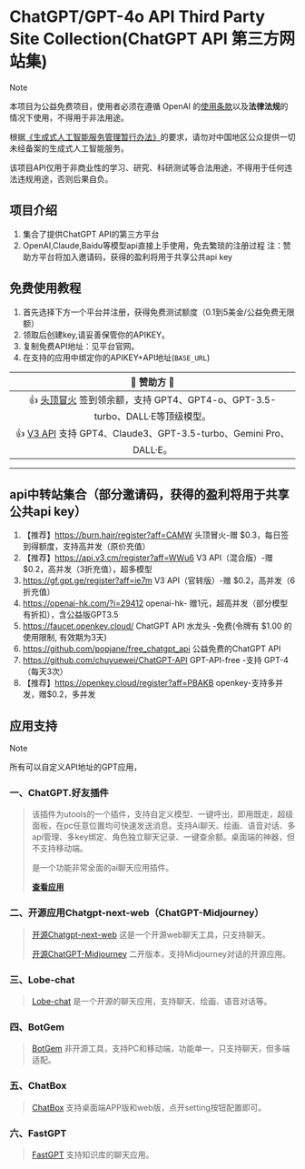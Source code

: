 # ChatGPT/GPT-4o API Third Party Site Collection(ChatGPT API 第三方网站集)
> [!NOTE]
> 本项目为公益免费项目，使用者必须在遵循 OpenAI 的[使用条款](https://openai.com/policies/terms-of-use)以及**法律法规**的情况下使用，不得用于非法用途。
> 
> 根据[《生成式人工智能服务管理暂行办法》](http://www.cac.gov.cn/2023-07/13/c_1690898327029107.htm)的要求，请勿对中国地区公众提供一切未经备案的生成式人工智能服务。
> 
> 该项目API仅用于非商业性的学习、研究、科研测试等合法用途，不得用于任何违法违规用途，否则后果自负。




## 项目介绍
1. 集合了提供ChatGPT API的第三方平台
2. OpenAI,Claude,Baidu等模型api直接上手使用，免去繁琐的注册过程
   注：赞助方平台将加入邀请码，获得的盈利将用于共享公共api key

## 免费使用教程

1. 首先选择下方一个平台并注册，获得免费测试额度（0.1到5美金/公益免费无限额）
2. 领取后创建key,请妥善保管你的APIKEY。
3. 复制免费API地址：见平台官网。
4. 在支持的应用中绑定你的APIKEY+API地址(`BASE_URL`)


|                                            🌹 赞助方 🌹                                             |
  |:------------------------------------------------------------------------------------------------:|
| 👍 [头顶冒火](https://burn.hair/register?aff=CAMW) 签到领余额，支持 GPT4、GPT4-o、GPT-3.5-turbo、DALL·E等顶级模型。 |
| 👍 [V3 API](https://api.v3.cm/register?aff=WWu6) 支持 GPT4、Claude3、GPT-3.5-turbo、Gemini Pro、DALL·E。 |


---
## api中转站集合（部分邀请码，获得的盈利将用于共享公共api key）
1.  【推荐】https://burn.hair/register?aff=CAMW 头顶冒火-赠 $0.3，每日签到得额度，支持高并发（原价充值）
2. 【推荐】https://api.v3.cm/register?aff=WWu6  V3 API（混合版）-赠 $0.2，高并发（3折充值），超多模型
3.   https://gf.gpt.ge/register?aff=ie7m    V3 API（官转版）-赠 $0.2，高并发（6折充值）
4.   https://openai-hk.com/?i=29412      openai-hk- 赠1元，超高并发（部分模型有折扣），含公益版GPT3.5
5.   https://faucet.openkey.cloud/     ChatGPT API 水龙头 -免费(令牌有 $1.00 的使用限制, 有效期为3天)
6.   https://github.com/popjane/free_chatgpt_api   公益免费的ChatGPT API
7.   https://github.com/chuyuewei/ChatGPT-API   GPT-API-free  -支持 GPT-4（每天3次）
8.   【推荐】https://openkey.cloud/register?aff=PBAKB    openkey-支持多并发，赠$0.2，多并发
   


## 应用支持

> [!NOTE]
> 所有可以自定义API地址的GPT应用，


### 一、ChatGPT.好友插件

> 该插件为utools的一个插件，支持自定义模型、一键呼出，即用既走，超级面板，在pc任意位置均可快速发送消息。支持Ai聊天、绘画、语音对话、多api管理、多key绑定、角色独立聊天记录、一键查余额。桌面端的神器，但不支持移动端。
>
> 是一个功能非常全面的ai聊天应用插件。
> 
> [ **查看应用**](https://u.tools/plugins/detail/ChatGPT.%E5%A5%BD%E5%8F%8B/)



### 二、开源应用Chatgpt-next-web（ChatGPT-Midjourney）

> [开源Chatgpt-next-web](https://github.com/ChatGPTNextWeb/ChatGPT-Next-Web) 这是一个开源web聊天工具，只支持聊天。
> 
> [开源ChatGPT-Midjourney](https://github.com/Licoy/ChatGPT-Midjourney) 二开版本，支持Midjourney对话的开源应用。



### 三、Lobe-chat

> [Lobe-chat](https://github.com/lobehub/lobe-chat) 是一个开源的聊天应用，支持聊天、绘画、语音对话等。


### 四、BotGem

> [BotGem](https://botgem.com/) 非开源工具，支持PC和移动端，功能单一，只支持聊天，但多端适配。

### 五、ChatBox

> [ChatBox](https://github.com/Bin-Huang/chatbox) 支持桌面端APP版和web版，点开setting按钮配置即可。


### 六、FastGPT

> [FastGPT](https://github.com/labring/FastGPT) 支持知识库的聊天应用。


